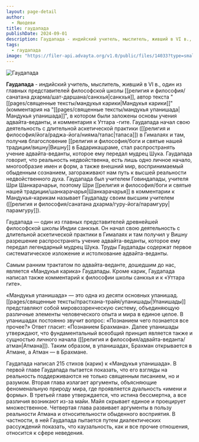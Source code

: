 ```yaml
---
layout: page-detail
author:
  - Яшодеви
title: гаудапада
publishDate: 2024-09-01
description: Гаудапада - индийский учитель, мыслитель, живший в VI в., один из главных представителей философской школы санкхья, автор текста Мандукья-карики (комментария на Мандукья-упанишаду, в котором были заложены основы учения адвайта-веданты, и комментария к Уттара-гите.
tags:
  - гаудапада
image: "https://filer-api.advayta.org/v1.0/public/files/14033?type=small"
---
```


![Гаудапада](https://filer-api.advayta.org/v1.0/public/files/14033?size=medium "Гаудапада") 

**Гаудапада** - индийский учитель, мыслитель, живший в VI в., один из главных представителей философской школы [[религия и философия/санатана дхарма/шат-даршана/санкхья|санкхья]], автор текста "[[pages/священные тексты/мандукья карики|Мандукья карики]]" (комментария на "[[pages/священные тексты/мандукья упанишада|Мандукья упанишада]]", в котором были заложены основы учения адвайта-веданты, и комментария к Уттара -гите. Гаудапада начал свою деятельность с длительной аскетической практики ([[религия и философия/йога/раджа-йога/нияма/тапас|тапаса]]) в Гималаях и там, получив благословение [[религия и философия/боги и святые нашей традиции/вишну|Вишну]] в Бадарикашраме, стал распространять учение адвайта-веданты, которое ему передал мудрец Шука. Гаудапада говорит, что реальность недвойственна, есть лишь одно личное начало, многообразие имен и форм, а также внешний мир, воспринимаемый обыденным сознанием, загораживают нам путь к высшей реальности недвойственного духа. Гаудапада был учителем Говиндапады, учителя Шри Шанкарачарьи, поэтому Шри [[религия и философия/боги и святые нашей традиции/шанкарачарья|Шанкарачарья]] в комментарии к Мандукья-карикам называет Гаудападу своим высшим учителем ([[религия и философия/санатана дхарма/гуру-йога/парамгуру|парамгуру]]).

Гаудапада — один из главных представителей древнейшей философской школы Индии санкхья. Он начал свою деятельность с длительной аскетической практики в Гималаях и там получил у Вишну разрешение распространять учение адвайта-веданты, которое ему передал легендарный мудрец Шука. Труды Гаудапады содержат первое систематическое изложение и истолкование адвайта-веданты.

Самым ранним трактатом по адвайта-веданте, дошедшим до нас, является «Мандукья карика» Гаудапады. Кроме карик, Гаудапада написал также комментарий к философии школы санкхья и к «Уттара гите».

«Мандукья упанишада» — это одна из десяти основных упанишад. [[pages/священные тексты/прастхана-трайя/упанишады|Упанишады]] представляют собой мировоззренческую систему, объединяющую различные элементы человеческого опыта и мира в единое целое. В упанишадах постоянно звучит вопрос: «Познанием чего познается все прочее?» Ответ гласит: «Познанием Брахмана». Далее упанишады утверждают, что фундаментальный всеобщий принцип является также и сущностью личного начала ([[религия и философия/адвайта-веданта/атман|Атмана]]). Таким образом, в упанишадах, Брахман открывается в Атмане, а Атман — в Брахмане.

Гаудапада написал 215 стихов (карик) к «Мандукья упанишада». В первой главе Гаудапада пытается показать, что его взгляды на реальность поддерживаются не только священным писанием, но и разумом. Вторая глава излагает аргументы, объясняющие феноменальную природу мира, где проявляется дуальность «имени и формы». В третьей главе утверждается, что истина бессмертна, а все различия возникают из-за майи. Майя скрывает единое и проецирует множественное. Четвертая глава развивает аргументы в пользу реальности Атмана и относительности обыденного восприятия. В частности, в ней Гаудапада пытается путем диалектических рассуждений показать, что каузальность, как и все прочие отношения, относится к сфере неведения.
  
  




